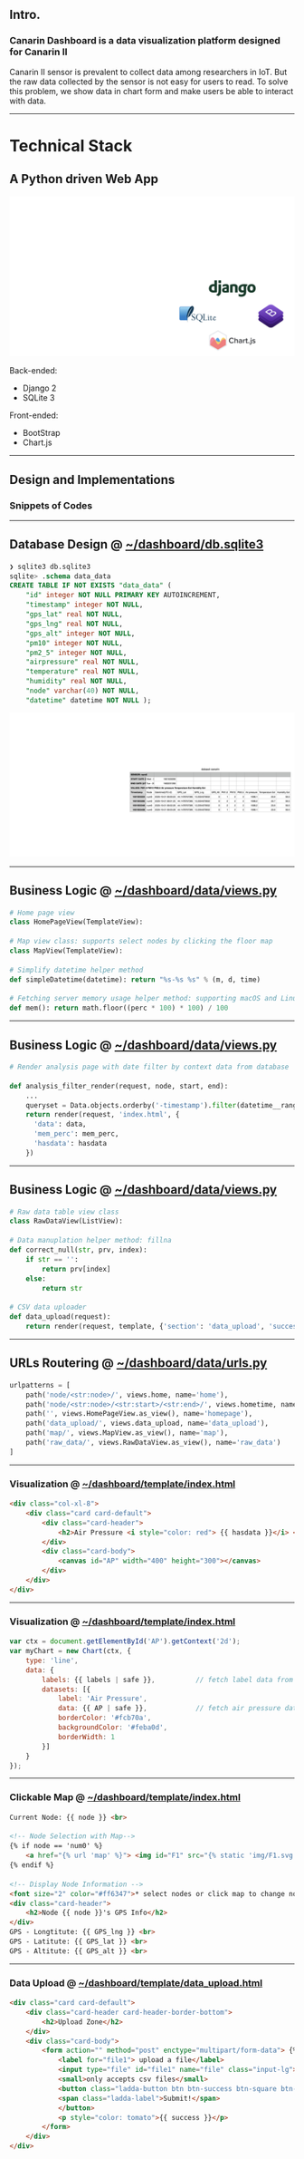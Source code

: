 ## Intro.
### Canarin Dashboard is a data visualization platform designed for Canarin II
Canarin II sensor is prevalent to collect data among researchers in IoT.  But the raw data collected by the sensor is not easy for users to read. To solve this problem, we show data in chart form and make users be able to interact with data.

---
# Technical Stack
## A Python driven Web App
![](./assets/stack-lg.png)

Back-ended: 
* Django 2 
* SQLite 3

Front-ended: 
* BootStrap 
* Chart.js

---
## Design and Implementations
### Snippets of Codes

---
## Database Design @ [~/dashboard/db.sqlite3](~/dashboard/db.sqlite3)

```sql
❯ sqlite3 db.sqlite3                                                                                             
sqlite> .schema data_data
CREATE TABLE IF NOT EXISTS "data_data" (
    "id" integer NOT NULL PRIMARY KEY AUTOINCREMENT,
    "timestamp" integer NOT NULL,
    "gps_lat" real NOT NULL,
    "gps_lng" real NOT NULL,
	"gps_alt" integer NOT NULL,
    "pm10" integer NOT NULL,
    "pm2_5" integer NOT NULL,
    "airpressure" real NOT NULL,
    "temperature" real NOT NULL,
    "humidity" real NOT NULL,
    "node" varchar(40) NOT NULL,
    "datetime" datetime NOT NULL );
```
![](./assets/csv.png)

---

## Business Logic @ [~/dashboard/data/views.py](~/dashboard/data/views.py)

```python
# Home page view
class HomePageView(TemplateView):

# Map view class: supports select nodes by clicking the floor map
class MapView(TemplateView):

# Simplify datetime helper method
def simpleDatetime(datetime): return "%s-%s %s" % (m, d, time)

# Fetching server memory usage helper method: supporting macOS and Linux
def mem(): return math.floor((perc * 100) * 100) / 100
```

---

## Business Logic @ [~/dashboard/data/views.py](~/dashboard/data/views.py)

```python
# Render analysis page with date filter by context data from database

def analysis_filter_render(request, node, start, end):
    ...
	queryset = Data.objects.orderby('-timestamp').filter(datetime__range(start, end))
	return render(request, 'index.html', {
      'data': data,
      'mem_perc': mem_perc,
      'hasdata': hasdata
	})
```

---

## Business Logic @ [~/dashboard/data/views.py](~/dashboard/data/views.py)

```python
# Raw data table view class
class RawDataView(ListView):

# Data manuplation helper method: fillna
def correct_null(str, prv, index):
    if str == '':
        return prv[index]
    else:
        return str

# CSV data uploader
def data_upload(request):
    return render(request, template, {'section': 'data_upload', 'success': 'Upload Success!'})

```

---

## URLs Routering @ [~/dashboard/data/urls.py](~/dashboard/data/urls.py)
```python
urlpatterns = [
    path('node/<str:node>/', views.home, name='home'),
    path('node/<str:node>/<str:start>/<str:end>/', views.hometime, name='hometime'),
    path('', views.HomePageView.as_view(), name='homepage'),
    path('data_upload/', views.data_upload, name='data_upload'),
    path('map/', views.MapView.as_view(), name='map'),
    path('raw_data/', views.RawDataView.as_view(), name='raw_data')
]

```
---

### Visualization @ [~/dashboard/template/index.html](~/dashboard/template/index.html)

```html
<div class="col-xl-8">
	<div class="card card-default">
		<div class="card-header">
			<h2>Air Pressure <i style="color: red"> {{ hasdata }}</i> </h2>
		</div>
		<div class="card-body">
			<canvas id="AP" width="400" height="300"></canvas>
		</div>
	</div>
</div>
```

---

### Visualization @ [~/dashboard/template/index.html](~/dashboard/template/index.html)

```javascript
var ctx = document.getElementById('AP').getContext('2d');
var myChart = new Chart(ctx, {
    type: 'line',
    data: {
        labels: {{ labels | safe }},          // fetch label data from business logic layer
        datasets: [{
            label: 'Air Pressure',
            data: {{ AP | safe }},            // fetch air pressure data from business logic layer
            borderColor: '#fcb70a',
            backgroundColor: '#feba0d',
            borderWidth: 1
        }]
    }
});
```

---

### Clickable Map @ [~/dashboard/template/index.html](~/dashboard/template/index.html)

```html
Current Node: {{ node }} <br>

<!-- Node Selection with Map-->
{% if node == 'num0' %}
	<a href="{% url 'map' %}"> <img id="F1" src="{% static 'img/F1.svg' %}"> </a>
{% endif %}

<!-- Display Node Information -->
<font size="2" color="#ff6347">* select nodes or click map to change node</font>
<div class="card-header">
	<h2>Node {{ node }}'s GPS Info</h2>
</div>
GPS - Longtitute: {{ GPS_lng }} <br>
GPS - Latitute: {{ GPS_lat }} <br>
GPS - Altitute: {{ GPS_alt }} <br>

```
---

### Data Upload @ [~/dashboard/template/data_upload.html](~/dashboard/template/data_upload.html)

```html
<div class="card card-default">
    <div class="card-header card-header-border-bottom">
        <h2>Upload Zone</h2>
    </div>
    <div class="card-body">
        <form action="" method="post" enctype="multipart/form-data"> {% csrf_token %}
            <label for="file1"> upload a file</label>
            <input type="file" id="file1" name="file" class="input-lg">
            <small>only accepts csv files</small>
            <button class="ladda-button btn btn-success btn-square btn-ladda" data-style="zoom-in" type="submit">
            <span class="ladda-label">Submit!</span>
            </button>
            <p style="color: tomato">{{ success }}</p>
        </form>
    </div>
</div>
```

